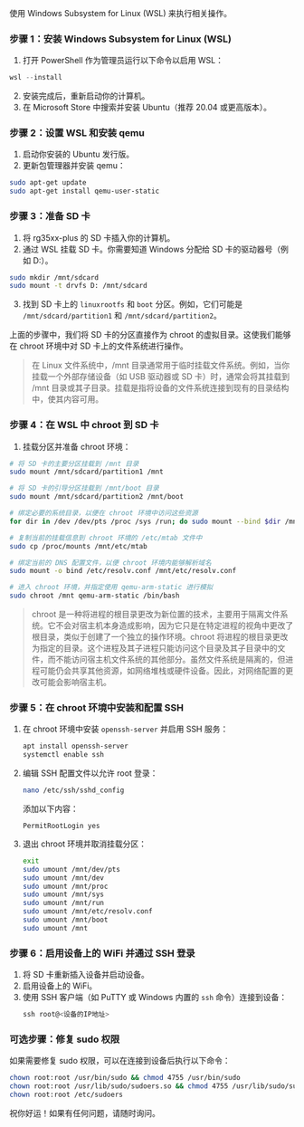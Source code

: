 使用 Windows Subsystem for Linux (WSL) 来执行相关操作。

### 步骤 1：安装 Windows Subsystem for Linux (WSL)
1. 打开 PowerShell 作为管理员运行以下命令以启用 WSL：

```powershell
wsl --install
```

2. 安装完成后，重新启动你的计算机。
3. 在 Microsoft Store 中搜索并安装 Ubuntu（推荐 20.04 或更高版本）。

### 步骤 2：设置 WSL 和安装 qemu
1. 启动你安装的 Ubuntu 发行版。
2. 更新包管理器并安装 qemu：

```bash
sudo apt-get update
sudo apt-get install qemu-user-static
```

### 步骤 3：准备 SD 卡
1. 将 rg35xx-plus 的 SD 卡插入你的计算机。
2. 通过 WSL 挂载 SD 卡。你需要知道 Windows 分配给 SD 卡的驱动器号（例如 D:）。

```bash
sudo mkdir /mnt/sdcard
sudo mount -t drvfs D: /mnt/sdcard
```

3. 找到 SD 卡上的 `linuxrootfs` 和 `boot` 分区。例如，它们可能是 `/mnt/sdcard/partition1` 和 `/mnt/sdcard/partition2`。

上面的步骤中，我们将 SD 卡的分区直接作为 chroot 的虚拟目录。这使我们能够在 chroot 环境中对 SD 卡上的文件系统进行操作。

> 在 Linux 文件系统中，/mnt 目录通常用于临时挂载文件系统。例如，当你挂载一个外部存储设备（如 USB 驱动器或 SD 卡）时，通常会将其挂载到 /mnt 目录或其子目录。挂载是指将设备的文件系统连接到现有的目录结构中，使其内容可用。

### 步骤 4：在 WSL 中 chroot 到 SD 卡
1. 挂载分区并准备 chroot 环境：

```bash
# 将 SD 卡的主要分区挂载到 /mnt 目录
sudo mount /mnt/sdcard/partition1 /mnt

# 将 SD 卡的引导分区挂载到 /mnt/boot 目录
sudo mount /mnt/sdcard/partition2 /mnt/boot

# 绑定必要的系统目录，以便在 chroot 环境中访问这些资源
for dir in /dev /dev/pts /proc /sys /run; do sudo mount --bind $dir /mnt$dir; done

# 复制当前的挂载信息到 chroot 环境的 /etc/mtab 文件中
sudo cp /proc/mounts /mnt/etc/mtab

# 绑定当前的 DNS 配置文件，以便 chroot 环境内能够解析域名
sudo mount -o bind /etc/resolv.conf /mnt/etc/resolv.conf

# 进入 chroot 环境，并指定使用 qemu-arm-static 进行模拟
sudo chroot /mnt qemu-arm-static /bin/bash
```

> chroot 是一种将进程的根目录更改为新位置的技术，主要用于隔离文件系统。它不会对宿主机本身造成影响，因为它只是在特定进程的视角中更改了根目录，类似于创建了一个独立的操作环境。chroot 将进程的根目录更改为指定的目录。这个进程及其子进程只能访问这个目录及其子目录中的文件，而不能访问宿主机文件系统的其他部分。虽然文件系统是隔离的，但进程可能仍会共享其他资源，如网络堆栈或硬件设备。因此，对网络配置的更改可能会影响宿主机。



### 步骤 5：在 chroot 环境中安装和配置 SSH
1. 在 chroot 环境中安装 `openssh-server` 并启用 SSH 服务：
    ```bash
    apt install openssh-server
    systemctl enable ssh
    ```
2. 编辑 SSH 配置文件以允许 root 登录：
    ```bash
    nano /etc/ssh/sshd_config
    ```
    添加以下内容：
    ```
    PermitRootLogin yes
    ```
3. 退出 chroot 环境并取消挂载分区：
    ```bash
    exit
    sudo umount /mnt/dev/pts
    sudo umount /mnt/dev
    sudo umount /mnt/proc
    sudo umount /mnt/sys
    sudo umount /mnt/run
    sudo umount /mnt/etc/resolv.conf
    sudo umount /mnt/boot
    sudo umount /mnt
    ```

### 步骤 6：启用设备上的 WiFi 并通过 SSH 登录
1. 将 SD 卡重新插入设备并启动设备。
2. 启用设备上的 WiFi。
3. 使用 SSH 客户端（如 PuTTY 或 Windows 内置的 `ssh` 命令）连接到设备：
    ```powershell
    ssh root@<设备的IP地址>
    ```

### 可选步骤：修复 sudo 权限
如果需要修复 sudo 权限，可以在连接到设备后执行以下命令：
```bash
chown root:root /usr/bin/sudo && chmod 4755 /usr/bin/sudo
chown root:root /usr/lib/sudo/sudoers.so && chmod 4755 /usr/lib/sudo/sudoers.so
chown root:root /etc/sudoers
```

祝你好运！如果有任何问题，请随时询问。
